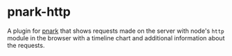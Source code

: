 # pnark-http

A plugin for [pnark](https://www.npmjs.com/package/pnark) that shows requests made on the server with node's `http` module in the browser with a timeline chart and additional information about the requests.
